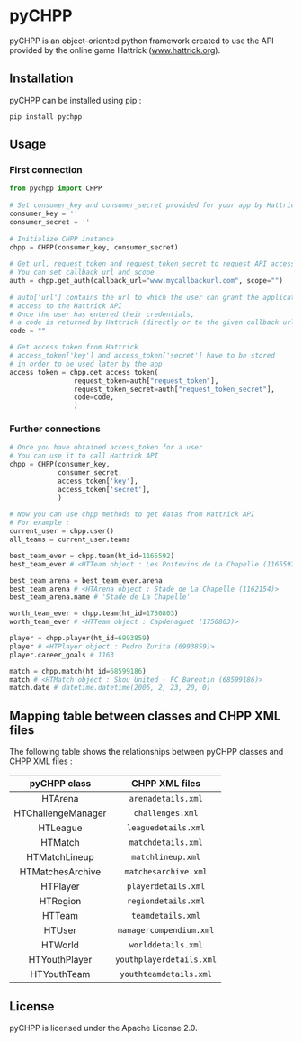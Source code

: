 # pyCHPP

pyCHPP is an object-oriented python framework created to use the API provided by the online game Hattrick (www.hattrick.org).

## Installation

pyCHPP can be installed using pip :

    pip install pychpp

## Usage

### First connection
```python
from pychpp import CHPP
    
# Set consumer_key and consumer_secret provided for your app by Hattrick
consumer_key = ''
consumer_secret = ''
    
# Initialize CHPP instance
chpp = CHPP(consumer_key, consumer_secret)
    
# Get url, request_token and request_token_secret to request API access
# You can set callback_url and scope
auth = chpp.get_auth(callback_url="www.mycallbackurl.com", scope="")
  
# auth['url'] contains the url to which the user can grant the application
# access to the Hattrick API
# Once the user has entered their credentials,
# a code is returned by Hattrick (directly or to the given callback url)
code = ""

# Get access token from Hattrick
# access_token['key'] and access_token['secret'] have to be stored
# in order to be used later by the app
access_token = chpp.get_access_token(
                request_token=auth["request_token"],
                request_token_secret=auth["request_token_secret"],
                code=code,
                )
```
### Further connections
```python
# Once you have obtained access_token for a user
# You can use it to call Hattrick API
chpp = CHPP(consumer_key,
            consumer_secret,
            access_token['key'],
            access_token['secret'],
            )
    
# Now you can use chpp methods to get datas from Hattrick API
# For example :
current_user = chpp.user()
all_teams = current_user.teams

best_team_ever = chpp.team(ht_id=1165592)
best_team_ever # <HTTeam object : Les Poitevins de La Chapelle (1165592)>

best_team_arena = best_team_ever.arena
best_team_arena # <HTArena object : Stade de La Chapelle (1162154)>
best_team_arena.name # 'Stade de La Chapelle'

worth_team_ever = chpp.team(ht_id=1750803)
worth_team_ever # <HTTeam object : Capdenaguet (1750803)>

player = chpp.player(ht_id=6993859)
player # <HTPlayer object : Pedro Zurita (6993859)>
player.career_goals # 1163

match = chpp.match(ht_id=68599186)
match # <HTMatch object : Skou United - FC Barentin (68599186)>
match.date # datetime.datetime(2006, 2, 23, 20, 0)
```

## Mapping table between classes and CHPP XML files
The following table shows the relationships between pyCHPP classes and CHPP XML files :

|pyCHPP class|CHPP XML files|
|:---:|:---:|
|HTArena|`arenadetails.xml`|
|HTChallengeManager|`challenges.xml`|
|HTLeague|`leaguedetails.xml`|
|HTMatch|`matchdetails.xml`|
|HTMatchLineup|`matchlineup.xml`|
|HTMatchesArchive|`matchesarchive.xml`|
|HTPlayer|`playerdetails.xml`|
|HTRegion|`regiondetails.xml`|
|HTTeam|`teamdetails.xml`|
|HTUser|`managercompendium.xml`|
|HTWorld|`worlddetails.xml`|
|HTYouthPlayer|`youthplayerdetails.xml`|
|HTYouthTeam|`youthteamdetails.xml`|

## License
pyCHPP is licensed under the Apache License 2.0.